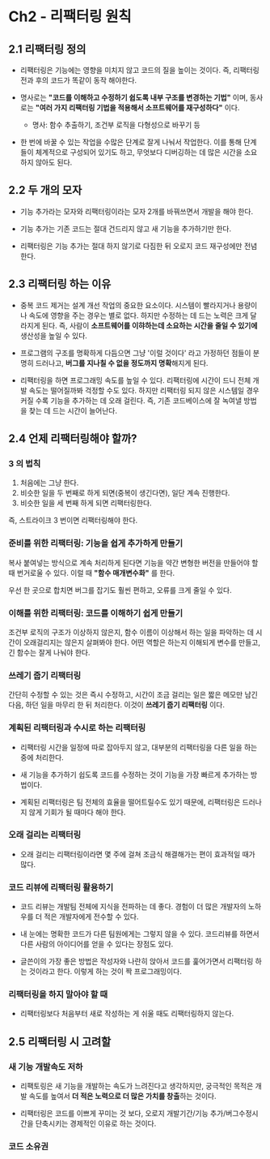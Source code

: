 # Ch2 - 리팩터링 원칙
## 2.1 리팩터링 정의
- 리팩터링은 기능에는 영향을 미치지 않고 코드의 질을 높이는 것이다. 즉, 리팩터링 전과 후의 코드가 똑같이 동작 해야한다.


- 명사로는 **"코드를 이해하고 수정하기 쉽도록 내부 구조를 변경하는 기법"** 이며, 동사로는 **"여러 가지 리팩터링 기법을 적용해서 소프트웨어를 재구성하다"** 이다.
  - 명사: 함수 추출하기, 조건부 로직을 다형성으로 바꾸기 등
  

- 한 번에 바꿀 수 있는 작업을 수많은 단계로 잘게 나눠서 작업한다. 이를 통해 단계들이 체계적으로 구성되어 있기도 하고, 무엇보다 디버깅하는 데 많은 시간을 소요하지 않아도 된다.

## 2.2 두 개의 모자
- 기능 추가라는 모자와 리팩터링이라는 모자 2개를 바꿔쓰면서 개발을 해야 한다.


- 기능 추가는 기존 코드는 절대 건드리지 않고 새 기능을 추가하기만 한다.


- 리팩터링은 기능 추가는 절대 하지 않기로 다짐한 뒤 오로지 코드 재구성에만 전념한다.


## 2.3 리팩터링 하는 이유
- 중복 코드 제거는 설계 개선 작업의 중요한 요소이다. 시스템이 빨라지거나 용량이나 속도에 영향을 주는 경우는 별로 없다. 하지만 수정하는 데 드는 노력은 크게 달라지게 된다.
즉, 사람이 **소프트웨어를 이햐하는데 소요하는 시간을 줄일 수 있기에** 생산성을 높일 수 있다.


- 프로그램의 구조를 명확하게 다듬으면 그냥 '이럴 것이다' 라고 가정하던 점들이 분명히 드러나고, **버그를 지나칠 수 없을 정도까지 명확**해지게 된다.


- 리팩터링을 하면 프로그래밍 속도를 높일 수 있다. 리팩터링에 시간이 드니 전체 개발 속도는 떨어질까봐 걱정할 수도 있다.
하지만 리팩터링 되지 않은 시스템일 경우 커질 수록 기능을 추가하는 데 오래 걸린다. 즉, 기존 코드베이스에 잘 녹여낼 방법을 찾는 데 드는 시간이 늘어난다.

## 2.4 언제 리팩터링해야 할까?
### 3 의 법칙
1. 처음에는 그냥 한다.
2. 비슷한 일을 두 번째로 하게 되면(중복이 생긴다면), 일단 계속 진행한다.
3. 비슷한 일을 세 번째 하게 되면 리팩터링한다.

즉, 스트라이크 3 번이면 리팩터링해야 한다.

### 준비를 위한 리팩터링: 기능을 쉽게 추가하게 만들기
복사 붙여넣는 방식으로 계속 처리하게 된다면 기능을 약간 변형한 버전을 만들어야 할 때 번거로울 수 있다.
이럴 때 **"함수 매개변수화"** 를 한다.

우선 한 곳으로 합치면 버그를 잡기도 훨씬 편하고, 오류를 크게 줄일 수 있다.

### 이해를 위한 리팩터링: 코드를 이해하기 쉽게 만들기
조건부 로직의 구조가 이상하지 않은지, 함수 이름이 이상해서 하는 일을 파악하는 데 시간이 오래걸리지는 않은지 살펴봐야 한다.
어떤 역할은 하는지 이해되게 변수를 만들고, 긴 함수는 잘게 나눠야 한다.

### 쓰레기 줍기 리팩터링
간단히 수정할 수 있는 것은 즉시 수정하고, 시간이 조금 걸리는 일은 짧은 메모만 남긴 다음, 하던 일을 마무리 한 뒤 처리한다.
이것이 **쓰레기 줍기 리팩터링** 이다.

### 계획된 리팩터링과 수시로 하는 리팩터링
- 리팩터링 시간을 일정에 따로 잡아두지 않고, 대부분의 리팩터링을 다른 일을 하는 중에 처리한다.


- 새 기능을 추가하기 쉽도록 코드를 수정하는 것이 기능을 가장 빠르게 추가하는 방법이다.


- 계획된 리팩터링은 팀 전체의 효율을 떨어트릴수도 있기 때문에, 리팩터링은 드러나지 않게 기회가 될 때마다 해야 한다.

### 오래 걸리는 리팩터링
- 오래 걸리는 리팩터링이라면 몇 주에 걸쳐 조금식 해결해가는 편이 효과적일 때가 많다.

### 코드 리뷰에 리팩터링 활용하기
- 코드 리뷰는 개발팀 전체에 지식을 전파하는 데 좋다. 경험이 더 많은 개발자의 노하우를 더 적은 개발자에게 전수할 수 있다.


- 내 눈에는 명확한 코드가 다른 팀원에게는 그렇지 않을 수 있다. 코드리뷰를 하면서 다른 사람의 아이디어를 얻을 수 있다는 장점도 있다.


- 글쓴이의 가장 좋은 방법은 작성자와 나란히 앉아서 코드를 훑어가면서 리팩터링 하는 것이라고 한다. 이렇게 하는 것이 짝 프로그래밍이다.

### 리팩터링을 하지 말아야 할 때
- 리팩터링보다 처음부터 새로 작성하는 게 쉬울 때도 리팩터링하지 않는다.

## 2.5 리팩터링 시 고려할 
### 새 기능 개발속도 저하
- 리팩토링은 새 기능을 개발하는 속도가 느려진다고 생각하지만, 궁극적인 목적은 개발 속도를 높여서 **더 적은 노력으로
더 많은 가치를 창출**하는 것이다.


- 리팩터링은 코드를 이쁘게 꾸미는 것 보다, 오로지 개발기간/기능 추가/버그수정시간을 단축시키는 경제적인 이유로 하는 것이다.

### 코드 소유권